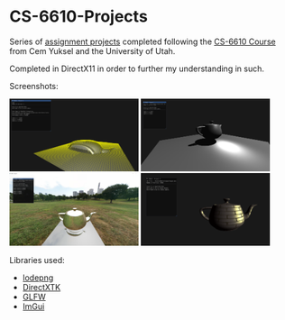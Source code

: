# CS-6610-Projects

Series of [assignment projects](https://graphics.cs.utah.edu/courses/cs6610/spring2021/) completed following the [CS-6610 Course](https://youtube.com/playlist?list=PLplnkTzzqsZS3R5DjmCQsqupu43oS9CFN&si=Zsa16q55Y35dowvy) from Cem Yuksel and the University of Utah.

Completed in DirectX11 in order to further my understanding in such.

Screenshots:

<img src="https://raw.githubusercontent.com/fpbellow/CS-6610-Projects/refs/heads/main/CS6610-Project8/screenshot.png" height="129" width="229" alt="Project 8 Screenshot"/> <img src="https://github.com/fpbellow/CS-6610-Projects/blob/main/CS6610-Project7/screenshot.png?raw=true" height="129" width="229" alt="Project 7 Screenshot"/><img src="https://github.com/fpbellow/CS-6610-Projects/blob/main/CS6610-Project6/screenshot.png?raw=true" height="129" width="229" alt="Project 6 Screenshot"/> <img src="https://github.com/fpbellow/CS-6610-Projects/blob/main/CS6610-Project4/screenshot.png?raw=true" height="129" width="229" alt="Project 4 Screenshot"/>

Libraries used:
- [lodepng](https://github.com/lvandeve/lodepng)
- [DirectXTK](https://github.com/microsoft/DirectXTK)
- [GLFW](https://github.com/glfw/glfw)
- [ImGui](https://github.com/ocornut/imgui)
